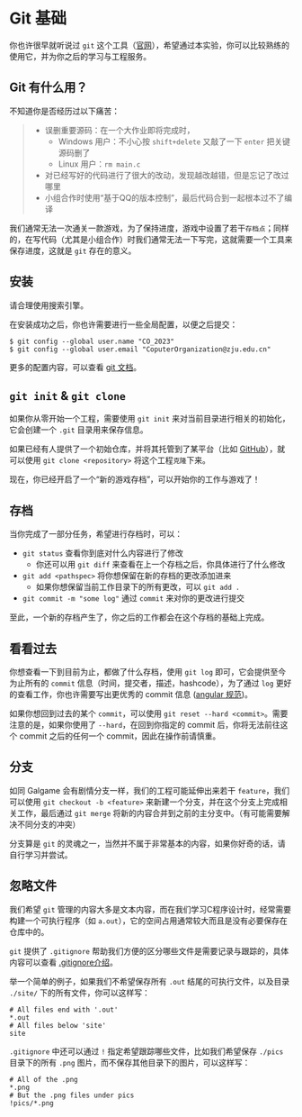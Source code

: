 # Git 基础

你也许很早就听说过 `git` 这个工具（[官网](https://git-scm.com/)），希望通过本实验，你可以比较熟练的使用它，并为你之后的学习与工程服务。

## Git 有什么用？

不知道你是否经历过以下痛苦：

> * 误删重要源码：在一个大作业即将完成时，
>     * Windows 用户：不小心按 `shift+delete` 又敲了一下 `enter` 把关键源码删了
>     * Linux 用户：`rm main.c`
> * 对已经写好的代码进行了很大的改动，发现越改越错，但是忘记了改过哪里
> * 小组合作时使用“基于QQ的版本控制”，最后代码合到一起根本过不了编译

我们通常无法一次通关一款游戏，为了保持进度，游戏中设置了若干`存档点`；同样的，在写代码（尤其是小组合作）时我们通常无法一下写完，这就需要一个工具来保存进度，这就是 `git` 存在的意义。

## 安装

请合理使用搜索引擎。

在安装成功之后，你也许需要进行一些全局配置，以便之后提交：

```
$ git config --global user.name "CO_2023"
$ git config --global user.email "CoputerOrganization@zju.edu.cn"
```

更多的配置内容，可以查看 [git 文档](https://git-scm.com/docs/git-config#_configuration_file)。

## `git init` & `git clone`

如果你从零开始一个工程，需要使用 `git init` 来对当前目录进行相关的初始化，它会创建一个 `.git` 目录用来保存信息。

如果已经有人提供了一个初始仓库，并将其托管到了某平台（比如 [GitHub](https://github.com)），就可以使用 `git clone <repository>` 将这个工程`克隆`下来。

现在，你已经开启了一个“新的游戏存档”，可以开始你的工作与游戏了！

## 存档

当你完成了一部分任务，希望进行存档时，可以：

* `git status` 查看你到底对什么内容进行了修改
    * 你还可以用 `git diff` 来查看在上一个存档之后，你具体进行了什么修改
* `git add <pathspec>` 将你想保留在新的存档的更改添加进来
    * 如果你想保留当前工作目录下的所有更改，可以 `git add .`
* `git commit -m "some log"` 通过 `commit` 来对你的更改进行提交

至此，一个新的存档产生了，你之后的工作都会在这个存档的基础上完成。

## 看看过去

你想查看一下到目前为止，都做了什么存档，使用 `git log` 即可，它会提供至今为止所有的 `commit` 信息（时间，提交者，描述，hashcode），为了通过 `log` 更好的查看工作，你也许需要写出更优秀的 commit 信息 ([angular 规范](https://github.com/angular/angular/blob/22b96b9/CONTRIBUTING.md#-commit-message-guidelines))。  

如果你想回到过去的某个 `commit`，可以使用 `git reset --hard <commit>`。需要注意的是，如果你使用了 `--hard`，在回到你指定的 commit 后，你将无法前往这个 commit 之后的任何一个 commit，因此在操作前请慎重。

## 分支

如同 Galgame 会有剧情分支一样，我们的工程可能延伸出来若干 `feature`，我们可以使用 `git checkout -b <feature>` 来新建一个分支，并在这个分支上完成相关工作，最后通过 `git merge` 将新的内容合并到之前的主分支中。（有可能需要解决不同分支的冲突）

分支算是 `git` 的灵魂之一，当然并不属于非常基本的内容，如果你好奇的话，请自行学习并尝试。

## 忽略文件

我们希望 `git` 管理的内容大多是文本内容，而在我们学习C程序设计时，经常需要构建一个可执行程序（如 `a.out`），它的空间占用通常较大而且是没有必要保存在仓库中的。

`git` 提供了 `.gitignore` 帮助我们方便的区分哪些文件是需要记录与跟踪的，具体内容可以查看 [.gitignore介绍](https://git-scm.com/docs/gitignore)。

举一个简单的例子，如果我们不希望保存所有 `.out` 结尾的可执行文件，以及目录 `./site/` 下的所有文件，你可以这样写：

```title=".gitignore"
# All files end with '.out'
*.out
# All files below 'site'
site
```

`.gitignore` 中还可以通过 `!` 指定希望跟踪哪些文件，比如我们希望保存 `./pics` 目录下的所有 `.png` 图片，而不保存其他目录下的图片，可以这样写：

```title=".gitignore"
# All of the .png
*.png
# But the .png files under pics
!pics/*.png
```


